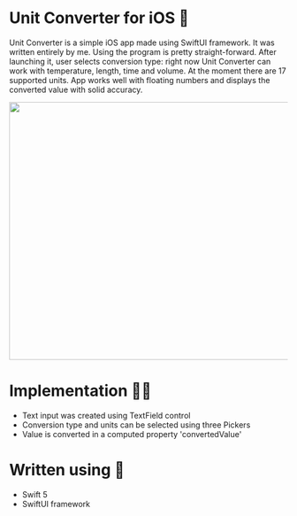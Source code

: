 # Unit Converter for iOS 🧮

Unit Converter is a simple iOS app made using SwiftUI framework. It was written entirely by me. Using the program is pretty straight-forward. After launching it,
user selects conversion type: right now Unit Converter can work with temperature, length, time and volume. At the moment there are 17 supported units. App works well
with floating numbers and displays the converted value with solid accuracy.

<p align="center">
  <img width="640" height="466" src="https://i.postimg.cc/KYzjD0QZ/pjimage.jpg">
</p>

# Implementation 👨‍💻

- Text input was created using TextField control
- Conversion type and units can be selected using three Pickers
- Value is converted in a computed property 'convertedValue'

# Written using 🔧

- Swift 5
- SwiftUI framework
